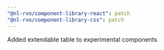 ```yaml
---
"@nl-rvo/component-library-react": patch
"@nl-rvo/component-library-css": patch
---
```


Added extendable table to experimental components
